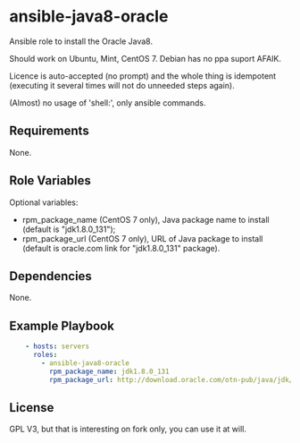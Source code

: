 ansible-java8-oracle
====================

Ansible role to install the Oracle Java8.

Should work on Ubuntu, Mint, CentOS 7. Debian has no ppa suport AFAIK.

Licence is auto-accepted (no prompt) and the whole thing is idempotent
(executing it several times will not do unneeded steps again).

(Almost) no usage of 'shell:', only ansible commands.


Requirements
------------
None.

Role Variables
--------------
Optional variables:
- rpm_package_name (CentOS 7 only), Java package name to install (default is "jdk1.8.0_131");
- rpm_package_url (CentOS 7 only), URL of Java package to install (default is oracle.com link for "jdk1.8.0_131" package).

Dependencies
------------
None.

Example Playbook
----------------
```yaml
    - hosts: servers
      roles:
        - ansible-java8-oracle
          rpm_package_name: jdk1.8.0_131
          rpm_package_url: http://download.oracle.com/otn-pub/java/jdk/8u131-b11/d54c1d3a095b4ff2b6607d096fa80163/jdk-8u131-linux-x64.rpm
```

License
-------
GPL V3, but that is interesting on fork only, you can use it at will.
